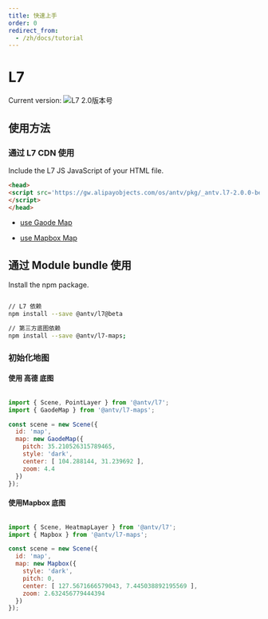 ```yaml
---
title: 快速上手
order: 0
redirect_from:
  - /zh/docs/tutorial
---
```


# L7 

Current version:  ![L7 2.0版本号](https://badgen.net/npm/v/@antv/l7/beta)

## 使用方法

###  通过  L7 CDN 使用

Include the L7 JS JavaScript  <head> of your HTML file.

```html
<head>
<script src='https://gw.alipayobjects.com/os/antv/pkg/_antv.l7-2.0.0-beta.16/dist/l7.js'>
</script>
</head>
```

- [use Gaode Map](./map/amap)

- [use Mapbox Map ](./map/mapbox)


## 通过 Module  bundle 使用

Install the npm package.

```bash

// L7 依赖
npm install --save @antv/l7@beta

// 第三方底图依赖
npm install --save @antv/l7-maps;

```

### 初始化地图

#### 使用 高德 底图

```javascript

import { Scene, PointLayer } from '@antv/l7';
import { GaodeMap } from '@antv/l7-maps';

const scene = new Scene({
  id: 'map',
  map: new GaodeMap({
    pitch: 35.210526315789465,
    style: 'dark',
    center: [ 104.288144, 31.239692 ],
    zoom: 4.4
  })
});
```

#### 使用Mapbox 底图

```javascript

import { Scene, HeatmapLayer } from '@antv/l7';
import { Mapbox } from '@antv/l7-maps';

const scene = new Scene({
  id: 'map',
  map: new Mapbox({
    style: 'dark',
    pitch: 0,
    center: [ 127.5671666579043, 7.445038892195569 ],
    zoom: 2.632456779444394
  })
});

```

